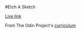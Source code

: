 #Etch A Sketch

[Live link](https://achoo-o.github.io/etch-a-sketch/etchASketch.html)

From The Odin Project's [curriculum](https://www.theodinproject.com/lessons/etch-a-sketch-project)
